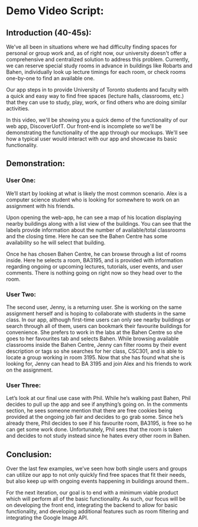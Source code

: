 # Demo Video Script:

## Introduction (40-45s):

We've all been in situations where we had difficulty finding spaces for personal or group work and, as of right now, our university doesn't offer a comprehensive and centralized solution to address this problem. Currently, we can reserve special study rooms in advance in buildings like Robarts and Bahen, individually look up lecture timings for each room, or check rooms one-by-one to find an available one.

Our app steps in to provide University of Toronto students and faculty with a quick and easy way to find free spaces (lecture halls, classrooms, etc.) that they can use to study, play, work, or find others who are doing similar activities.

In this video, we'll be showing you a quick demo of the functionality of our web app, DiscoverUofT. Our front-end is incomplete so we'll be demonstrating the functionality of the app through our mockups. We'll see how a typical user would interact with our app and showcase its basic functionality.

## Demonstration:

### User One:

We’ll start by looking at what is likely the most common scenario. Alex is a computer science student who is looking for somewhere to work on an assignment with his friends.

Upon opening the web-app, he can see a map of his location displaying nearby buildings along with a list view of the buildings. You can see that the labels provide information about the number of available/total classrooms and the closing time. Here he can see the Bahen Centre has some availability so he will select that building.

Once he has chosen Bahen Centre, he can browse through a list of rooms inside. Here he selects a room, BA3195, and is provided with information regarding ongoing or upcoming lectures, tutorials, user events, and user comments. There is nothing going on right now so they head over to the room.

### User Two:

The second user, Jenny, is a returning user. She is working on the same assignment herself and is hoping to collaborate with students in the same class. In our app, although first-time users can only see nearby buildings or search through all of them, users can bookmark their favourite buildings for convenience. She prefers to work in the labs at the Bahen Centre so she goes to her favourites tab and selects Bahen. While browsing available classrooms inside the Bahen Centre, Jenny can filter rooms by their event description or tags so she searches for her class, CSC301, and is able to locate a group working in room 3195. Now that she has found what she is looking for, Jenny can head to BA 3195 and join Alex and his friends to work on the assignment.

### User Three:

Let’s look at our final use case with Phil. While he’s walking past Bahen, Phil decides to pull up the app and see if anything’s going on. In the comments section, he sees someone mention that there are free cookies being provided at the ongoing job fair and decides to go grab some. Since he’s already there, Phil decides to see if his favourite room, BA3195, is free so he can get some work done. Unfortunately, Phil sees that the room is taken and decides to not study instead since he hates every other room in Bahen.

## Conclusion:

Over the last few examples, we’ve seen how both single users and groups can utilize our app to not only quickly find free spaces that fit their needs, but also keep up with ongoing events happening in buildings around them..

For the next iteration, our goal is to end with a minimum viable product which will perform all of the basic functionality. As such, our focus will be on developing the front end, integrating the backend to allow for basic functionality, and developing additional features such as room filtering and integrating the Google Image API.
